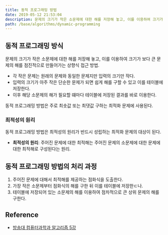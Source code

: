 ```yaml
---
title: 동적 프로그래밍 방법
date: 2019-05-12 21:53:04
description: 문제의 크기가 작은 소문제에 대한 해를 저장해 놓고, 이를 이용하여 크기가 보다 큰 문제의 해를 점진적으로 만들어가는 상향식 접근 방법.
path: /base/algorithms/dynamic-programming
---
```


## 동적 프로그래밍 방식

문제의 크기가 작은 소문제에 대한 해를 저장해 놓고, 이를 이용하여 크기가 보다 큰 문제의 해를 점진적으로 만들어가는 상향식 접근 방법.

- 각 작은 문제는 원래의 문제와 동일한 문제지만 입력의 크기만 작다.
- 입력의 크기가 아주 작은 단순한 문제가 되면 쉽게 해를 구할 수 있고 이를 테이블에 저장한다.
- 이후 해당 소문제의 해가 필요할 떄마다 테이블에 저장된 결과를 바로 이용한다.

동적 프로그래밍 방법은 주로 최솟값 또는 최댓값 구하는 최적화 문제에 사용된다.

### 최적성의 원리

동적 프로그래밍 방법은 최적성의 원리가 반드시 성립하는 최적화 문제의 대상이 된다.

- **최적성의 원리**: 주어진 문제에 대한 최적해는 주어진 문제의 소문제에 대한 문제에 대한 최적해로 구성된다는 원리.

## 동적 프로그래밍 방법의 처리 과정

1. 주어진 문제에 대해서 최적해를 제공하는 점화식을 도출한다.
2. 가장 작은 소문제부터 점화식의 해를 구한 뒤 이를 테이블에 저장한ㄷ나.
3. 테이블에 저장되어 있는 소문제의 해를 이용하여 점차적으로 큰 상위 문제의 해를 구한다.

## Reference

- [방송대 컴퓨터과학과 알고리즘 5강](http://press.knou.ac.kr/goods/textBookView.do?condCmdtCode=9788920026935&condLscValue=001&condYr=&condSmst=)
